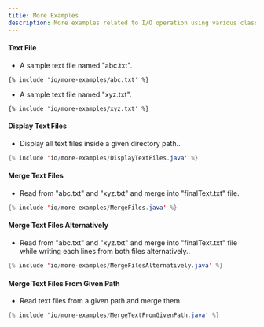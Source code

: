 ```yaml
---
title: More Examples
description: More examples related to I/O operation using various classes.
---
```


#### Text File
- A sample text file named "abc.txt".
```
{% include 'io/more-examples/abc.txt' %}
```

- A sample text file named "xyz.txt".
```
{% include 'io/more-examples/xyz.txt' %}
```

#### Display Text Files
- Display all text files inside a given directory path..
```java
{% include 'io/more-examples/DisplayTextFiles.java' %}
```

#### Merge Text Files
- Read from "abc.txt" and "xyz.txt" and merge into "finalText.txt" file.
```java
{% include 'io/more-examples/MergeFiles.java' %}
```

#### Merge Text Files Alternatively
- Read from "abc.txt" and "xyz.txt" and merge into "finalText.txt" file while writing each lines from both files alternatively..
```java
{% include 'io/more-examples/MergeFilesAlternatively.java' %}
```

#### Merge Text Files From Given Path
- Read text files from a given path and merge them.
```java
{% include 'io/more-examples/MergeTextFromGivenPath.java' %}
```
